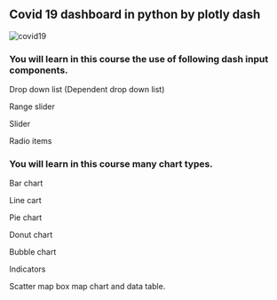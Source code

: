 ## Covid 19 dashboard in python by plotly dash

![covid19](https://user-images.githubusercontent.com/74177895/147233562-f291a4fe-c211-4dcf-a682-c87f9af531a1.JPG)

### You will learn in this course the use of following dash input components.

Drop down list (Dependent drop down list)

Range slider

Slider

Radio items

### You will learn in this course many chart types.

Bar chart

Line cart

Pie chart

Donut chart

Bubble chart

Indicators

Scatter map box map chart and data table.

